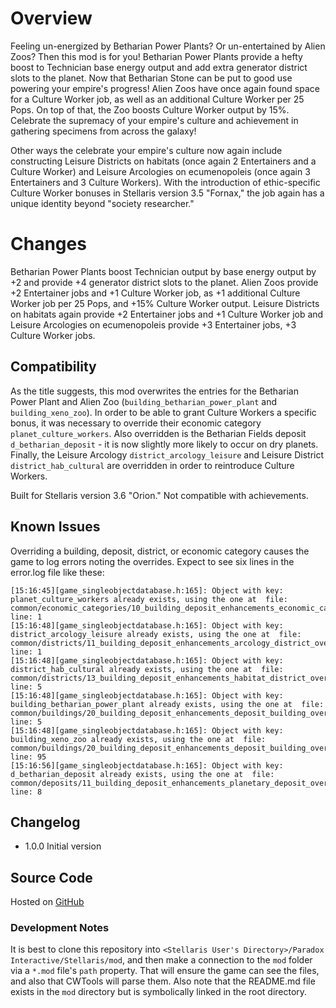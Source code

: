 # Overview

Feeling un-energized by Betharian Power Plants? Or un-entertained by Alien Zoos? Then this mod is for you! Betharian Power Plants provide a hefty boost to Technician base energy output and add extra generator district slots to the planet. Now that Betharian Stone can be put to good use powering your empire's progress! Alien Zoos have once again found space for a Culture Worker job, as well as an additional Culture Worker per 25 Pops. On top of that, the Zoo boosts Culture Worker output by 15%. Celebrate the supremacy of your empire's culture and achievement in gathering specimens from across the galaxy!

Other ways the celebrate your empire's culture now again include constructing Leisure Districts on habitats (once again 2 Entertainers and a Culture Worker) and Leisure Arcologies on ecumenopoleis (once again 3 Entertainers and 3 Culture Workers). With the introduction of ethic-specific Culture Worker bonuses in Stellaris version 3.5 "Fornax," the job again has a unique identity beyond "society researcher."

# Changes

Betharian Power Plants boost Technician output by base energy output by +2 and provide +4 generator district slots to the planet. Alien Zoos provide +2 Entertainer jobs and +1 Culture Worker job, as +1 additional Culture Worker job per 25 Pops, and +15% Culture Worker output. Leisure Districts on habitats again provide +2 Entertainer jobs and +1 Culture Worker job and Leisure Arcologies on ecumenopoleis provide +3 Entertainer jobs, +3 Culture Worker jobs.

## Compatibility

As the title suggests, this mod overwrites the entries for the Betharian Power Plant and Alien Zoo (`building_betharian_power_plant` and `building_xeno_zoo`). In order to be able to grant Culture Workers a specific bonus, it was necessary to override their economic category `planet_culture_workers`. Also overridden is the Betharian Fields deposit `d_betharian_deposit` - it is now slightly more likely to occur on dry planets. Finally, the Leisure Arcology `district_arcology_leisure` and Leisure District `district_hab_cultural` are overridden in order to reintroduce Culture Workers.

Built for Stellaris version 3.6 "Orion."  Not compatible with achievements.

## Known Issues

Overriding a building, deposit, district, or economic category causes the game to log errors noting the overrides.  Expect to see six lines in the error.log file like these:

```
[15:16:45][game_singleobjectdatabase.h:165]: Object with key: planet_culture_workers already exists, using the one at  file: common/economic_categories/10_building_deposit_enhancements_economic_category_overrides.txt line: 1
[15:16:48][game_singleobjectdatabase.h:165]: Object with key: district_arcology_leisure already exists, using the one at  file: common/districts/11_building_deposit_enhancements_arcology_district_overrides.txt line: 1
[15:16:48][game_singleobjectdatabase.h:165]: Object with key: district_hab_cultural already exists, using the one at  file: common/districts/13_building_deposit_enhancements_habitat_district_overrides.txt line: 5
[15:16:48][game_singleobjectdatabase.h:165]: Object with key: building_betharian_power_plant already exists, using the one at  file: common/buildings/20_building_deposit_enhancements_deposit_building_overrides.txt line: 5
[15:16:48][game_singleobjectdatabase.h:165]: Object with key: building_xeno_zoo already exists, using the one at  file: common/buildings/20_building_deposit_enhancements_deposit_building_overrides.txt line: 95
[15:16:56][game_singleobjectdatabase.h:165]: Object with key: d_betharian_deposit already exists, using the one at  file: common/deposits/11_building_deposit_enhancements_planetary_deposit_overrides.txt line: 8
```

## Changelog

* 1.0.0 Initial version

## Source Code

Hosted on [GitHub](https://github.com/corsairmarks/building_deposit_enhancements)

### Development Notes

It is best to clone this repository into `<Stellaris User's Directory>/Paradox Interactive/Stellaris/mod`, and then make a connection to the `mod` folder via a `*.mod` file's `path` property.  That will ensure the game can see the files, and also that CWTools will parse them.  Also note that the README.md file exists in the `mod` directory but is symbolically linked in the root directory.